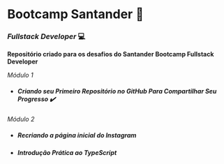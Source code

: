 # Bootcamp Santander :bank:

### *Fullstack Developer* :computer:



**Repositório criado para os  desafios do Santander Bootcamp Fullstack Developer**



*Módulo 1*

- ##### Criando seu Primeiro Repositório no GitHub Para Compartilhar Seu Progresso :heavy_check_mark:



*Módulo 2*

- ##### Recriando a página inicial do Instagram

- ##### Introdução Prática ao TypeScript

  
